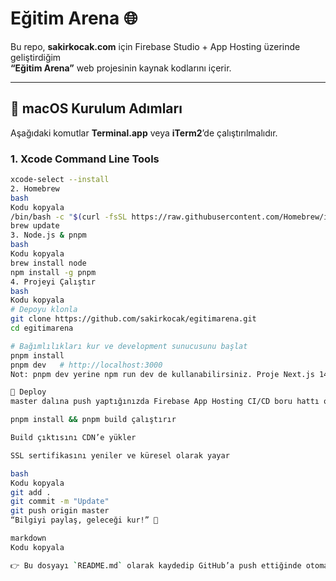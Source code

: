 # Eğitim Arena 🌐

Bu repo, **sakirkocak.com** için Firebase Studio + App Hosting üzerinde geliştirdiğim  
**“Eğitim Arena”** web projesinin kaynak kodlarını içerir.  

---

## 🚀 macOS Kurulum Adımları  

Aşağıdaki komutlar **Terminal.app** veya **iTerm2**’de çalıştırılmalıdır.  

### 1. Xcode Command Line Tools  
```bash
xcode-select --install
2. Homebrew
bash
Kodu kopyala
/bin/bash -c "$(curl -fsSL https://raw.githubusercontent.com/Homebrew/install/HEAD/install.sh)"
brew update
3. Node.js & pnpm
bash
Kodu kopyala
brew install node
npm install -g pnpm
4. Projeyi Çalıştır
bash
Kodu kopyala
# Depoyu klonla
git clone https://github.com/sakirkocak/egitimarena.git
cd egitimarena

# Bağımlılıkları kur ve development sunucusunu başlat
pnpm install
pnpm dev   # http://localhost:3000
Not: pnpm dev yerine npm run dev de kullanabilirsiniz. Proje Next.js 14 ile derlenir.

🔧 Deploy
master dalına push yaptığınızda Firebase App Hosting CI/CD boru hattı otomatik olarak:

pnpm install && pnpm build çalıştırır

Build çıktısını CDN’e yükler

SSL sertifikasını yeniler ve küresel olarak yayar

bash
Kodu kopyala
git add .
git commit -m "Update"
git push origin master
“Bilgiyi paylaş, geleceği kur!” 🚀

markdown
Kodu kopyala

👉 Bu dosyayı `README.md` olarak kaydedip GitHub’a push ettiğinde otomatik güncellenecek.  


